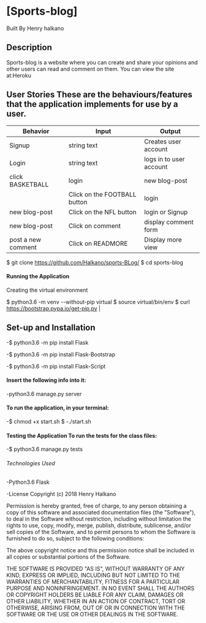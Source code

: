  # [Sports-blog]
Built By Henry halkano

## Description

Sports-blog is a website where you can create and share your opinions and other users can read and comment on them.
You can view the site at:Heroku

## User Stories These are the behaviours/features that the application implements for use by a user.


| Behavior            | Input                         | Output                        |
| ------------------- | ----------------------------- | ----------------------------- |
| Signup | string text | Creates user account |
| Login | string text | logs in to user account |
| click BASKETBALL  | login | new blog-post |
| | Click on the FOOTBALL button | login  |
| new blog-post | Click on the NFL button |login or Signup |
| new blog-post | Click on comment  | display comment form |
| post a new comment | Click on READMORE  | Display more view|




$ git clone https://github.com/Halkano/sports-BLog/
$ cd sports-blog

#### Running the Application
Creating the virtual environment

$ python3.6 -m venv --without-pip virtual $
source virtual/bin/env
$ curl https://bootstrap.pypa.io/get-pip.py |

## Set-up and Installation

-$ python3.6 -m pip install Flask

 -$ python3.6 -m pip install Flask-Bootstrap

-$ python3.6 -m pip install Flask-Script

#### Insert the following info into it:
-python3.6 manage.py server

#### To run the application, in your terminal:
-$ chmod +x start.sh $
-./start.sh

#### Testing the Application To run the tests for the class files:
-$ python3.6 manage.py tests

###### Technologies Used
-Python3.6 Flask

-License Copyright (c) 2018  Henry Halkano

Permission is hereby granted, free of charge, to any person obtaining a copy of this software and associated documentation files (the "Software"), to deal in the Software without restriction, including without limitation the rights to use, copy, modify, merge, publish, distribute, sublicense, and/or sell copies of the Software, and to permit persons to whom the Software is furnished to do so, subject to the following conditions:

The above copyright notice and this permission notice shall be included in all copies or substantial portions of the Software.

THE SOFTWARE IS PROVIDED "AS IS", WITHOUT WARRANTY OF ANY KIND, EXPRESS OR IMPLIED, INCLUDING BUT NOT LIMITED TO THE WARRANTIES OF MERCHANTABILITY, FITNESS FOR A PARTICULAR PURPOSE AND NONINFRINGEMENT. IN NO EVENT SHALL THE AUTHORS OR COPYRIGHT HOLDERS BE LIABLE FOR ANY CLAIM, DAMAGES OR OTHER LIABILITY, WHETHER IN AN ACTION OF CONTRACT, TORT OR OTHERWISE, ARISING FROM, OUT OF OR IN CONNECTION WITH THE SOFTWARE OR THE USE OR OTHER DEALINGS IN THE SOFTWARE.
